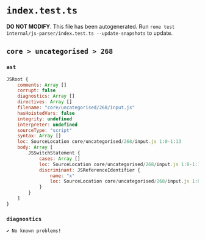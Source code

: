 # `index.test.ts`

**DO NOT MODIFY**. This file has been autogenerated. Run `rome test internal/js-parser/index.test.ts --update-snapshots` to update.

## `core > uncategorised > 268`

### `ast`

```javascript
JSRoot {
	comments: Array []
	corrupt: false
	diagnostics: Array []
	directives: Array []
	filename: "core/uncategorised/268/input.js"
	hasHoistedVars: false
	integrity: undefined
	interpreter: undefined
	sourceType: "script"
	syntax: Array []
	loc: SourceLocation core/uncategorised/268/input.js 1:0-1:13
	body: Array [
		JSSwitchStatement {
			cases: Array []
			loc: SourceLocation core/uncategorised/268/input.js 1:0-1:13
			discriminant: JSReferenceIdentifier {
				name: "x"
				loc: SourceLocation core/uncategorised/268/input.js 1:8-1:9 (x)
			}
		}
	]
}
```

### `diagnostics`

```
✔ No known problems!

```
